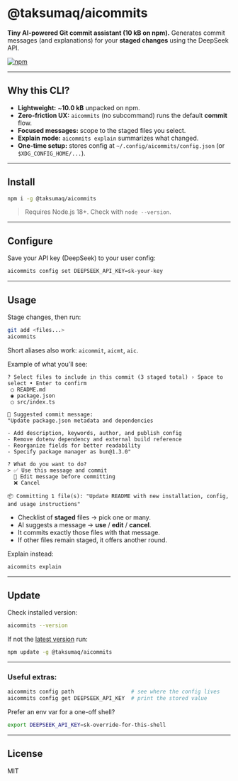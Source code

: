 # @taksumaq/aicommits

**Tiny AI-powered Git commit assistant (10 kB on npm).**
Generates commit messages (and explanations) for your **staged changes** using the DeepSeek API.

[![npm](https://img.shields.io/npm/v/%40taksumaq%2Faicommits?color=blue)](https://www.npmjs.com/package/@taksumaq/aicommits)

---

## Why this CLI?
- **Lightweight:** ~**10.0 kB** unpacked on npm.
- **Zero-friction UX:** `aicommits` (no subcommand) runs the default **commit** flow.
- **Focused messages:** scope to the staged files you select.
- **Explain mode:** `aicommits explain` summarizes what changed.
- **One-time setup:** stores config at `~/.config/aicommits/config.json` (or `$XDG_CONFIG_HOME/...`).

---

## Install
```bash
npm i -g @taksumaq/aicommits
```
> Requires Node.js 18+. Check with `node --version`.

---

## Configure
Save your API key (DeepSeek) to your user config:
```bash
aicommits config set DEEPSEEK_API_KEY=sk-your-key
```

---

## Usage
Stage changes, then run:
```bash
git add <files...>
aicommits
```
Short aliases also work: `aicommit`, `aicmt`, `aic`.

Example of what you’ll see:
```
? Select files to include in this commit (3 staged total) › Space to select • Enter to confirm
 ◯ README.md
 ◉ package.json
 ◯ src/index.ts

🧠 Suggested commit message:
"Update package.json metadata and dependencies

- Add description, keywords, author, and publish config
- Remove dotenv dependency and external build reference
- Reorganize fields for better readability
- Specify package manager as bun@1.3.0"

? What do you want to do?
> ✅ Use this message and commit
  📝 Edit message before committing
  ❌ Cancel

📦 Committing 1 file(s): "Update README with new installation, config, and usage instructions"
```
- Checklist of **staged** files → pick one or many.
- AI suggests a message → **use** / **edit** / **cancel**.
- It commits exactly those files with that message.
- If other files remain staged, it offers another round.

Explain instead:
```bash
aicommits explain
```

---
## Update  
Check installed version:
```bash
aicommits --version
``` 

If not the [latest version](https://github.com/rodrigoperochena/aicommits/releases/latest) run:
```bash 
npm update -g @taksumaq/aicommits
```
---

### Useful extras:
```bash
aicommits config path                  # see where the config lives
aicommits config get DEEPSEEK_API_KEY  # print the stored value
```
Prefer an env var for a one-off shell?
```bash
export DEEPSEEK_API_KEY=sk-override-for-this-shell
```

---

## License
MIT
